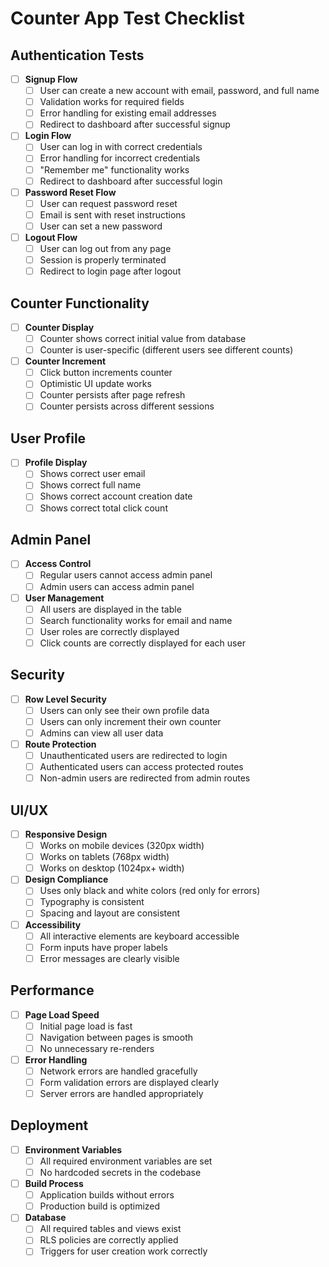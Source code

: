 # Counter App Test Checklist

## Authentication Tests

- [ ] **Signup Flow**
  - [ ] User can create a new account with email, password, and full name
  - [ ] Validation works for required fields
  - [ ] Error handling for existing email addresses
  - [ ] Redirect to dashboard after successful signup

- [ ] **Login Flow**
  - [ ] User can log in with correct credentials
  - [ ] Error handling for incorrect credentials
  - [ ] "Remember me" functionality works
  - [ ] Redirect to dashboard after successful login

- [ ] **Password Reset Flow**
  - [ ] User can request password reset
  - [ ] Email is sent with reset instructions
  - [ ] User can set a new password

- [ ] **Logout Flow**
  - [ ] User can log out from any page
  - [ ] Session is properly terminated
  - [ ] Redirect to login page after logout

## Counter Functionality

- [ ] **Counter Display**
  - [ ] Counter shows correct initial value from database
  - [ ] Counter is user-specific (different users see different counts)

- [ ] **Counter Increment**
  - [ ] Click button increments counter
  - [ ] Optimistic UI update works
  - [ ] Counter persists after page refresh
  - [ ] Counter persists across different sessions

## User Profile

- [ ] **Profile Display**
  - [ ] Shows correct user email
  - [ ] Shows correct full name
  - [ ] Shows correct account creation date
  - [ ] Shows correct total click count

## Admin Panel

- [ ] **Access Control**
  - [ ] Regular users cannot access admin panel
  - [ ] Admin users can access admin panel

- [ ] **User Management**
  - [ ] All users are displayed in the table
  - [ ] Search functionality works for email and name
  - [ ] User roles are correctly displayed
  - [ ] Click counts are correctly displayed for each user

## Security

- [ ] **Row Level Security**
  - [ ] Users can only see their own profile data
  - [ ] Users can only increment their own counter
  - [ ] Admins can view all user data

- [ ] **Route Protection**
  - [ ] Unauthenticated users are redirected to login
  - [ ] Authenticated users can access protected routes
  - [ ] Non-admin users are redirected from admin routes

## UI/UX

- [ ] **Responsive Design**
  - [ ] Works on mobile devices (320px width)
  - [ ] Works on tablets (768px width)
  - [ ] Works on desktop (1024px+ width)

- [ ] **Design Compliance**
  - [ ] Uses only black and white colors (red only for errors)
  - [ ] Typography is consistent
  - [ ] Spacing and layout are consistent

- [ ] **Accessibility**
  - [ ] All interactive elements are keyboard accessible
  - [ ] Form inputs have proper labels
  - [ ] Error messages are clearly visible

## Performance

- [ ] **Page Load Speed**
  - [ ] Initial page load is fast
  - [ ] Navigation between pages is smooth
  - [ ] No unnecessary re-renders

- [ ] **Error Handling**
  - [ ] Network errors are handled gracefully
  - [ ] Form validation errors are displayed clearly
  - [ ] Server errors are handled appropriately

## Deployment

- [ ] **Environment Variables**
  - [ ] All required environment variables are set
  - [ ] No hardcoded secrets in the codebase

- [ ] **Build Process**
  - [ ] Application builds without errors
  - [ ] Production build is optimized

- [ ] **Database**
  - [ ] All required tables and views exist
  - [ ] RLS policies are correctly applied
  - [ ] Triggers for user creation work correctly
